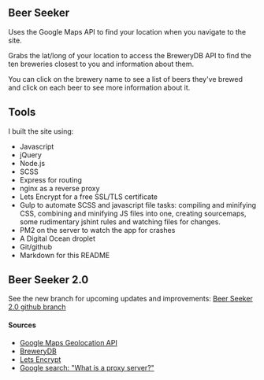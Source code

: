 ## Beer Seeker

Uses the Google Maps API to find your location when you navigate to the site.

Grabs the lat/long of your location to access the BreweryDB API to find the ten breweries closest to you and information about them.

You can click on the brewery name to see a list of beers they've brewed and click on each beer to see more information about it.

## Tools
I built the site using:
* Javascript
* jQuery
* Node.js
* SCSS
* Express for routing
* nginx as a reverse proxy
* Lets Encrypt for a free SSL/TLS certificate
* Gulp to automate SCSS and javascript file tasks: compiling and minifying CSS, combining and minifying JS files into one, creating sourcemaps, some rudimentary jshint rules and watching files for changes.
* PM2 on the server to watch the app for crashes
* A Digital Ocean droplet
* Git/github
* Markdown for this README

## Beer Seeker 2.0
See the new branch for upcoming updates and improvements:
[Beer Seeker 2.0 github branch](https://github.com/wbeck32/cfpdx/tree/beerseeker2.0)

#### Sources

- [Google Maps Geolocation API](https://developers.google.com/maps/documentation/javascript/geocoding#ReverseGeocoding)
- [BreweryDB](http://www.brewerydb.com/)
- [Lets Encrypt](https://letsencrypt.org/)
- [Google search: "What is a proxy server?"](https://www.google.com/search?q=what+is+a+proxy+server&oq=what+is+a+&aqs=chrome.0.69i59j69i60j69i57j0l3.1832j0j4&sourceid=chrome&ie=UTF-8)
